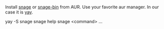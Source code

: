 Install [snage](https://aur.archlinux.org/packages/snage/) or 
[snage-bin](https://aur.archlinux.org/packages/snage-bin/)
 from AUR. Use your favorite aur manager. In our case it is [yay](https://aur.archlinux.org/packages/yay/).
 
<div id="term-arch" data-termynal data-ty-typeDelay="40" data-ty-lineDelay="700">
    <span data-ty="input" data-ty-prompt="$">yay -S snage</span>
    <span data-ty="progress" data-ty-progressChar="·"></span>
    <span data-ty="input" data-ty-prompt="$">snage help</span>
    <span data-ty>snage &lt;command&gt; ...</span>
</div>
